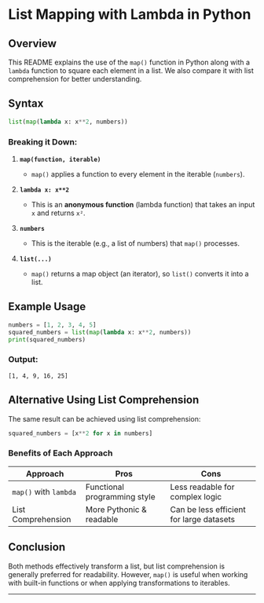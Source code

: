 # List Mapping with Lambda in Python

## Overview
This README explains the use of the `map()` function in Python along with a `lambda` function to square each element in a list. We also compare it with list comprehension for better understanding.

## Syntax
```python
list(map(lambda x: x**2, numbers))
```

### Breaking it Down:
1. **`map(function, iterable)`**
   - `map()` applies a function to every element in the iterable (`numbers`).
   
2. **`lambda x: x**2`**
   - This is an **anonymous function** (lambda function) that takes an input `x` and returns `x²`.

3. **`numbers`**
   - This is the iterable (e.g., a list of numbers) that `map()` processes.

4. **`list(...)`**
   - `map()` returns a map object (an iterator), so `list()` converts it into a list.

## Example Usage
```python
numbers = [1, 2, 3, 4, 5]
squared_numbers = list(map(lambda x: x**2, numbers))
print(squared_numbers)
```

### Output:
```
[1, 4, 9, 16, 25]
```

## Alternative Using List Comprehension
The same result can be achieved using list comprehension:
```python
squared_numbers = [x**2 for x in numbers]
```

### Benefits of Each Approach
| Approach                 | Pros                                | Cons                               |
|-------------------------|--------------------------------|--------------------------------|
| `map()` with `lambda`  | Functional programming style  | Less readable for complex logic |
| List Comprehension     | More Pythonic & readable    | Can be less efficient for large datasets |

## Conclusion
Both methods effectively transform a list, but list comprehension is generally preferred for readability. However, `map()` is useful when working with built-in functions or when applying transformations to iterables.

---


